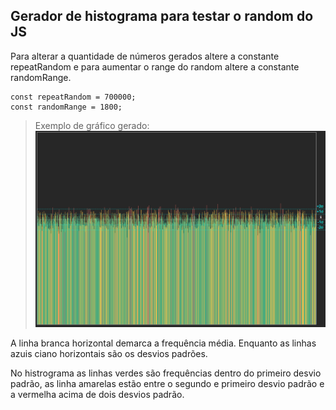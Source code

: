 ## Gerador de histograma para testar o random do JS

Para alterar a quantidade de números gerados altere a constante repeatRandom e para aumentar o range do random altere a constante randomRange.

```JS
const repeatRandom = 700000;
const randomRange = 1800;
```

>Exemplo de gráfico gerado:
>![Exemplo](print.png "Exemplo")

A linha branca horizontal demarca a frequência média.
Enquanto as linhas azuis ciano horizontais são os desvios padrões.

No histrograma as linhas verdes são frequências dentro do primeiro desvio padrão, as linha amarelas estão entre o segundo e primeiro desvio padrão e a vermelha acima de dois desvios padrão.
